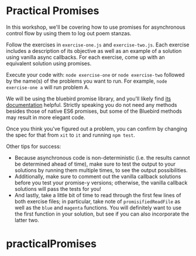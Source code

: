 # Practical Promises

In this workshop, we'll be covering how to use promises for asynchronous control flow by using them to log out poem stanzas.

Follow the exercises in `exercise-one.js` and `exercise-two.js`. Each exercise includes a description of its objective as well as an example of a solution using vanilla async callbacks. For each exercise, come up with an equivalent solution using promises.

Execute your code with: `node exercise-one` or `node exercise-two` followed by the name(s) of the problems you want to run. For example, `node exercise-one a` will run problem A.

We will be using the bluebird promise library, and you'll likely find [its documentation](https://github.com/petkaantonov/bluebird/blob/master/API.md) helpful. Strictly speaking you do not need any methods besides those of native ES6 promises, but some of the Bluebird methods may result in more elegant code.

Once you think you've figured out a problem, you can confirm by changing the spec for that from `xit` to `it` and running `npm test`.

Other tips for success:
* Because asynchronous code is non-deterministic (i.e. the results cannot be determined ahead of time), make sure to test the output to your solutions by running them multiple times, to see the output possibilities.
* Additionally, make sure to comment out the vanilla callback solutions before you test your promise-y versions; otherwise, the vanilla callback solutions will pass the tests for you!
* And lastly, take a little bit of time to read through the first few lines of both exercise files; in particular, take note of `promisifiedReadFile` as well as the `blue` and `magenta` functions. You will definitely want to use the first function in your solution, but see if you can also incorporate the latter two.
# practicalPromises
